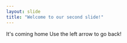 ```yaml
---
layout: slide
title: "Welcome to our second slide!"
---
```

It's coming home
Use the left arrow to go back!
